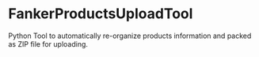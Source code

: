 # FankerProductsUploadTool
Python Tool to automatically re-organize products information and packed as ZIP file for uploading.

